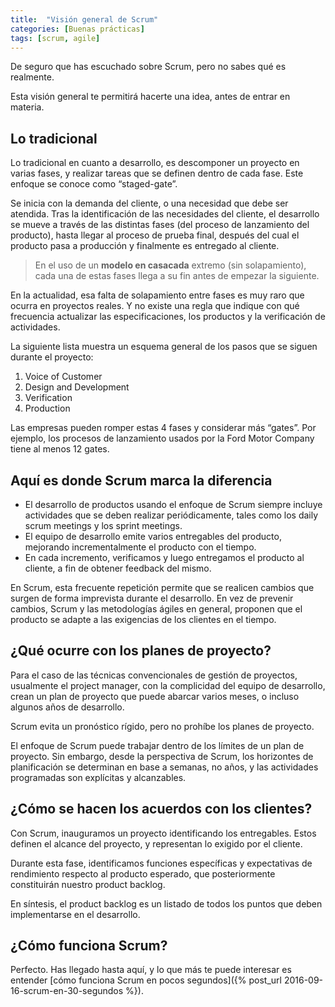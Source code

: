 ```yaml
---
title:  "Visión general de Scrum"
categories: [Buenas prácticas]
tags: [scrum, agile]
---
```


De seguro que has escuchado sobre Scrum, pero no sabes qué es realmente.

Esta visión general te permitirá hacerte una idea, antes de entrar en materia.

Lo tradicional
--------------
Lo tradicional en cuanto a desarrollo, es descomponer un proyecto en varias fases, y realizar tareas que se definen dentro de cada fase. Este enfoque se conoce como “staged-gate”. 

Se inicia con la demanda del cliente, o una necesidad que debe ser atendida. 
Tras la identificación de las necesidades del cliente, el desarrollo se mueve a través de las distintas fases (del proceso de lanzamiento del producto), hasta llegar al proceso de prueba final, después del cual el producto pasa a producción y finalmente es entregado al cliente.

> En el uso de un **modelo en casacada** extremo (sin solapamiento), cada una de estas fases llega a su fin antes de empezar la siguiente.

En la actualidad, esa falta de solapamiento entre fases es muy raro que ocurra en proyectos reales. Y no existe una regla que indique con qué frecuencia actualizar las especificaciones, los productos y la verificación de actividades. 

La siguiente lista muestra un esquema general de los pasos que se siguen durante el proyecto:

1. Voice of Customer
2. Design and Development
3. Verification 
4. Production

Las empresas pueden romper estas 4 fases y considerar más “gates”. Por ejemplo, los procesos de lanzamiento usados por la Ford Motor Company tiene al menos 12 gates.

Aquí es donde Scrum marca la diferencia
---------------------------------------
- El desarrollo de productos usando el enfoque de Scrum siempre incluye actividades que se deben realizar periódicamente, tales como los daily scrum meetings y los sprint meetings. 
- El equipo de desarrollo emite varios entregables del producto, mejorando incrementalmente el producto con el tiempo. 
- En cada incremento, verificamos y luego entregamos el producto al cliente, a fin de obtener feedback del mismo.

En Scrum, esta frecuente repetición permite que se realicen cambios que surgen de forma imprevista durante el desarrollo. 
En vez de prevenir cambios, Scrum y las metodologías ágiles en general, proponen que el producto se adapte a las exigencias de los clientes en el tiempo.

¿Qué ocurre con los planes de proyecto?
---------------------------------------
Para el caso de las técnicas convencionales de gestión de proyectos, usualmente el project manager, 
con la complicidad del equipo de desarrollo, crean un plan de proyecto que puede abarcar varios meses, o incluso algunos años de desarrollo. 

Scrum evita un pronóstico rígido, pero no prohíbe los planes de proyecto.

El enfoque de Scrum puede trabajar dentro de los límites de un plan de proyecto. 
Sin embargo, desde la perspectiva de Scrum, los horizontes de planificación se determinan en base a semanas, no años, y las actividades programadas son explícitas y alcanzables.

¿Cómo se hacen los acuerdos con los clientes?
-------------------------------------------
Con Scrum, inauguramos un proyecto identificando los entregables. Estos definen el alcance del proyecto, y representan lo exigido por el cliente.

Durante esta fase, identificamos funciones específicas y expectativas de rendimiento respecto al producto esperado, que posteriormente constituirán nuestro product backlog. 

En síntesis, el product backlog es un listado de todos los puntos que deben implementarse en el desarrollo.

¿Cómo funciona Scrum?
---------------------
Perfecto. Has llegado hasta aquí, y lo que más te puede interesar es entender [cómo funciona Scrum en pocos segundos]({% post_url 2016-09-16-scrum-en-30-segundos %}).